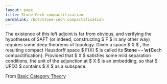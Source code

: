 ```yaml
---
layout: page
title: Stone-Cech compactification
permalink: /bct/stone-cech compactification
---
```

The existence of this left adjoint is far from obvious, and verifying the hypotheses of SAFT (or indeed, constructing $ F $ in any other way) requires some deep theorems of topology. Given a space $ X $ , the resulting compact Hausdorff space $ F(X) $ is called its **Stone - - \v{C**ech compactification}. Provided that $ X $ satisfies some mild separation conditions, the unit of the adjunction at $ X $ is an embedding, so that $ UF(X) $ contains $ X $ as a subspace.


From [Basic Category Theory](https://mathgloss.github.io/MathGloss/bct.html)